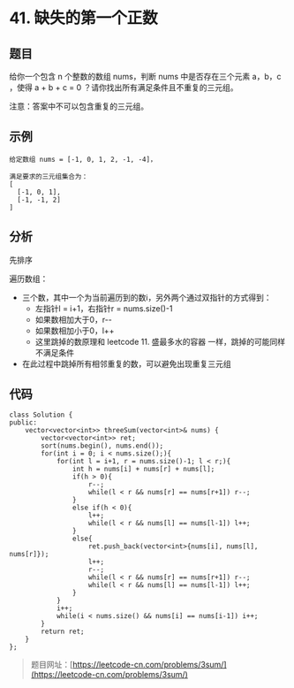 # 41. 缺失的第一个正数

## 题目

给你一个包含 n 个整数的数组 nums，判断 nums 中是否存在三个元素 a，b，c ，使得 a + b + c = 0 ？请你找出所有满足条件且不重复的三元组。

注意：答案中不可以包含重复的三元组。

## 示例

	给定数组 nums = [-1, 0, 1, 2, -1, -4]，
	
	满足要求的三元组集合为：
	[
	  [-1, 0, 1],
	  [-1, -1, 2]
	]

## 分析

先排序

遍历数组：

* 三个数，其中一个为当前遍历到的数i，另外两个通过双指针的方式得到：
	* 左指针l = i+1，右指针r = nums.size()-1
	* 如果数相加大于0，r--
	* 如果数相加小于0，l++
	* 这里跳掉的数原理和 leetcode 11. 盛最多水的容器 一样，跳掉的可能同样不满足条件
* 在此过程中跳掉所有相邻重复的数，可以避免出现重复三元组

## 代码

	class Solution {
	public:
	    vector<vector<int>> threeSum(vector<int>& nums) {
	        vector<vector<int>> ret;
	        sort(nums.begin(), nums.end());
	        for(int i = 0; i < nums.size();){
	            for(int l = i+1, r = nums.size()-1; l < r;){
	                int h = nums[i] + nums[r] + nums[l];
	                if(h > 0){
	                    r--;
	                    while(l < r && nums[r] == nums[r+1]) r--;
	                }
	                else if(h < 0){
	                    l++;
	                    while(l < r && nums[l] == nums[l-1]) l++;
	                }
	                else{
	                    ret.push_back(vector<int>{nums[i], nums[l], nums[r]});
	                    l++;
	                    r--;
	                    while(l < r && nums[r] == nums[r+1]) r--;
	                    while(l < r && nums[l] == nums[l-1]) l++;
	                }
	            }
	            i++;
	            while(i < nums.size() && nums[i] == nums[i-1]) i++;
	        }
	        return ret;
	    }
	};

> 题目网址：[https://leetcode-cn.com/problems/3sum/](https://leetcode-cn.com/problems/3sum/)